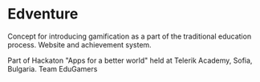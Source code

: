 Edventure
=========

Concept for introducing gamification as a part of the traditional education process.
Website and achievement system.

Part of Hackaton "Apps for a better world" held at Telerik Academy, Sofia, Bulgaria.
Team EduGamers
